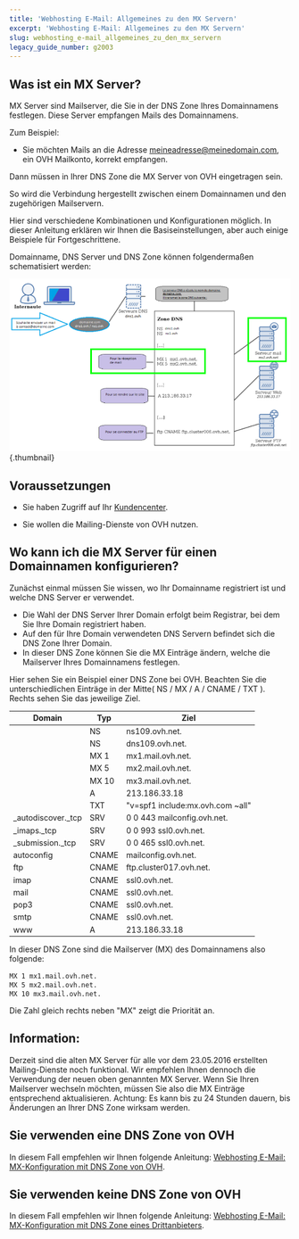 ```yaml
---
title: 'Webhosting E-Mail: Allgemeines zu den MX Servern'
excerpt: 'Webhosting E-Mail: Allgemeines zu den MX Servern'
slug: webhosting_e-mail_allgemeines_zu_den_mx_servern
legacy_guide_number: g2003
---
```



## Was ist ein MX Server?
MX Server sind Mailserver, die Sie in der DNS Zone Ihres Domainnamens festlegen.
Diese Server empfangen Mails des Domainnamens.

Zum Beispiel:

- Sie möchten Mails an die Adresse meineadresse@meinedomain.com, ein OVH Mailkonto, korrekt empfangen.

Dann müssen in Ihrer DNS Zone die MX Server von OVH eingetragen sein.

So wird die Verbindung hergestellt zwischen einem Domainnamen und den zugehörigen Mailservern.

Hier sind verschiedene Kombinationen und Konfigurationen möglich. In dieser Anleitung erklären wir Ihnen die Basiseinstellungen, aber auch einige Beispiele für Fortgeschrittene.

Domainname, DNS Server und DNS Zone können folgendermaßen schematisiert werden:

![](images/img_3414.jpg){.thumbnail}


## Voraussetzungen

- Sie haben Zugriff auf Ihr [Kundencenter](https://www.ovh.com/manager/web/login/).

- Sie wollen die Mailing-Dienste von OVH nutzen.




## Wo kann ich die MX Server für einen Domainnamen konfigurieren?
Zunächst einmal müssen Sie wissen, wo Ihr Domainname registriert ist und welche DNS Server er verwendet.


- Die Wahl der DNS Server Ihrer Domain erfolgt beim Registrar, bei dem Sie Ihre Domain registriert haben.
- Auf den für Ihre Domain verwendeten DNS Servern befindet sich die DNS Zone Ihrer Domain.
- In dieser DNS Zone können Sie die MX Einträge ändern, welche die Mailserver Ihres Domainnamens festlegen.


Hier sehen Sie ein Beispiel einer DNS Zone bei OVH. Beachten Sie die unterschiedlichen Einträge in der Mitte( NS / MX / A / CNAME / TXT ).
Rechts sehen Sie das jeweilige Ziel.

|Domain|Typ|Ziel|
|---|---|---|
||NS|ns109.ovh.net.|
||NS|dns109.ovh.net.|
||MX 1|mx1.mail.ovh.net.|
||MX 5|mx2.mail.ovh.net.|
||MX 10|mx3.mail.ovh.net.|
||A|213.186.33.18|
||TXT|"v=spf1 include:mx.ovh.com ~all"|
|_autodiscover._tcp|SRV|0 0 443 mailconfig.ovh.net.|
|_imaps._tcp|SRV|0 0 993 ssl0.ovh.net.|
|_submission._tcp|SRV|0 0 465 ssl0.ovh.net.|
|autoconfig|CNAME|mailconfig.ovh.net.|
|ftp|CNAME|ftp.cluster017.ovh.net.|
|imap|CNAME|ssl0.ovh.net.|
|mail|CNAME|ssl0.ovh.net.|
|pop3|CNAME|ssl0.ovh.net.|
|smtp|CNAME|ssl0.ovh.net.|
|www|A|213.186.33.18|

In dieser DNS Zone sind die Mailserver (MX) des Domainnamens also folgende:

```
MX 1 mx1.mail.ovh.net.
MX 5 mx2.mail.ovh.net.
MX 10 mx3.mail.ovh.net.
```


Die Zahl gleich rechts neben "MX" zeigt die Priorität an.

## Information:
Derzeit sind die alten MX Server für alle vor dem 23.05.2016 erstellten Mailing-Dienste noch funktional. Wir empfehlen Ihnen dennoch die Verwendung der neuen oben genannten MX Server.
Wenn Sie Ihren Mailserver wechseln möchten, müssen Sie also die MX Einträge entsprechend aktualisieren.
Achtung: Es kann bis zu 24 Stunden dauern, bis Änderungen an Ihrer DNS Zone wirksam werden.


## Sie verwenden eine DNS Zone von OVH
In diesem Fall empfehlen wir Ihnen folgende Anleitung: [Webhosting E-Mail: MX-Konfiguration mit DNS Zone von OVH](https://docs.ovh.com/de/domains/webhosting_e-mail_mx-konfiguration_mit_dns_zone_von_ovh/).


## Sie verwenden keine DNS Zone von OVH
In diesem Fall empfehlen wir Ihnen folgende Anleitung: [Webhosting E-Mail: MX-Konfiguration mit DNS Zone eines Drittanbieters](https://docs.ovh.com/de/domains/webhosting_e-mail_mx-konfiguration_mit_dns_zone_eines_drittanbieters/).